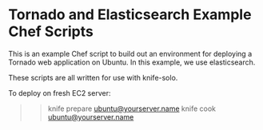 Tornado and Elasticsearch Example Chef Scripts
==============================================

This is an example Chef script to build out an environment for deploying a Tornado web application on Ubuntu. In this example, we use elasticsearch.

These scripts are all written for use with knife-solo. 

To deploy on fresh EC2 server:

>> knife prepare ubuntu@yourserver.name
>> knife cook ubuntu@yourserver.name

